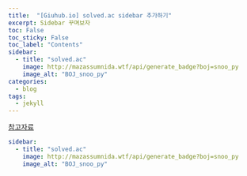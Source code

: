 ```yaml
---
title:  "[Giuhub.io] solved.ac sidebar 추가하기"
excerpt: Sidebar 꾸며보자
toc: False
toc_sticky: False
toc_label: "Contents"
sidebar:
  - title: "solved.ac"
    image: http://mazassumnida.wtf/api/generate_badge?boj=snoo_py
    image_alt: "BOJ_snoo_py"
categories:
  - blog
tags:
  - jekyll
---
```




[참고자료](https://mmistakes.github.io/minimal-mistakes/docs/layouts/)


```yaml
sidebar:
  - title: "solved.ac"
    image: http://mazassumnida.wtf/api/generate_badge?boj=snoo_py
    image_alt: "BOJ_snoo_py"
```